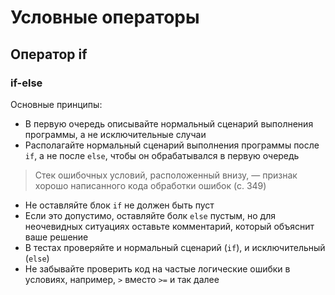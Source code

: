 # Условные операторы

## Оператор if

### if-else

Основные принципы:

- В первую очередь описывайте нормальный сценарий выполнения программы, а не исключительные случаи
- Располагайте нормальный сценарий выполнения программы после `if`, а не после `else`, чтобы он обрабатывался в первую очередь

> Стек ошибочных условий, расположенный внизу, — признак хорошо написанного кода обработки ошибок (с. 349)

- Не оставляйте блок `if` не должен быть пуст
- Если это допустимо, оставляйте болк `else` пустым, но для неочевидных ситуациях оставьте комментарий, который объяснит ваше решение
- В тестах проверяйте и нормальный сценарий (`if`), и исключительный (`else`)
- Не забывайте проверить код на частые логические ошибки в условиях, например, `>` вместо `>=` и так далее
